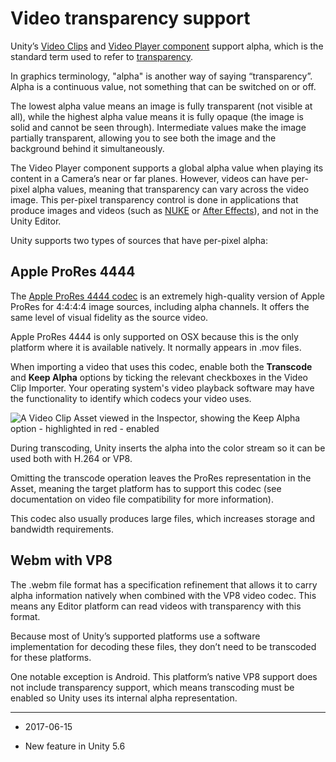 # Video transparency support

Unity’s [Video Clips](class-VideoClip) and [Video Player component](class-VideoPlayer) support alpha, which is the standard term used to refer to [transparency](StandardShaderMaterialParameterAlbedoColor). 

In graphics terminology, "alpha" is another way of saying “transparency”. Alpha is a continuous value, not something that can be switched on or off.

The lowest alpha value means an image is fully transparent (not visible at all), while the highest alpha value means it is fully opaque (the image is solid and cannot be seen through). Intermediate values make the image partially transparent, allowing you to see both the image and the background behind it simultaneously.

The Video Player component supports a global alpha value when playing its content in a Camera’s near or far planes. However, videos can have per-pixel alpha values, meaning that transparency can vary across the video image. This per-pixel transparency control is done in applications that produce images and videos (such as [NUKE](https://www.thefoundry.co.uk/products/non-commercial/nuke-non-commercial/) or [After Effects](http://www.adobe.com/products/aftereffects.html)), and not in the Unity Editor.

Unity supports two types of sources that have per-pixel alpha:

## Apple ProRes 4444

The [Apple ProRes 4444 codec](https://support.apple.com/en-gb/HT202410) is an extremely high-quality version of Apple ProRes for 4:4:4:4 image sources, including alpha channels. It offers the same level of visual fidelity as the source video.

Apple ProRes 4444 is only supported on OSX because this is the only platform where it is available natively. It normally appears in .mov files.

When importing a video that uses this codec, enable both the __Transcode__ and __Keep Alpha__ options by ticking the relevant checkboxes in the Video Clip Importer. Your operating system's video playback software may have the functionality to identify which codecs your video uses.

![A Video Clip Asset viewed in the Inspector, showing the ***_Keep Alpha_*** option - highlighted in red - enabled](../uploads/Main/Video-10.png)

During transcoding, Unity inserts the alpha into the color stream so it can be used both with H.264 or VP8.

Omitting the transcode operation leaves the ProRes representation in the Asset, meaning the target platform has to support this codec (see documentation on video file compatibility for more information). 

This codec also usually produces large files, which increases storage and bandwidth requirements.

## Webm with VP8

The .webm file format has a specification refinement that allows it to carry alpha information natively when combined with the VP8 video codec. This means any Editor platform can read videos with transparency with this format.

Because most of Unity’s supported platforms use a software implementation for decoding these files, they don’t need to be transcoded for these platforms.

One notable exception is Android. This platform’s native VP8 support does not include transparency support, which means transcoding must be enabled so Unity uses its internal alpha representation. 

---

* <span class="page-edit">2017-06-15 <!-- include IncludeTextNewPageSomeEdit --></span>

* <span class="page-history">New feature in Unity 5.6</span>
